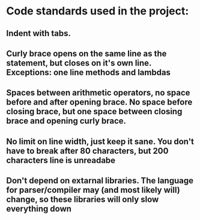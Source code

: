 # Code standards used in the project:
## Indent with tabs.
## Curly brace opens on the same line as the statement, but closes on it's own line. Exceptions: one line methods and lambdas
## Spaces between arithmetic operators, no space before and after opening brace. No space before closing brace, but one space between closing brace and opening curly brace.
## No limit on line width, just keep it sane. You don't have to break after 80 characters, but 200 characters line is unreadabe
## Don't depend on extarnal libraries. The language for parser/compiler may (and most likely will) change, so these libraries will only slow everything down
